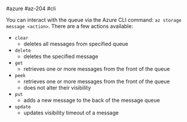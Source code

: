 #azure #az-204 #cli

You can interact with the queue via the Azure CLI command: `az storage message <action>`.
There are a few actions available:
- `clear`
	- deletes all messages from specified queue
- `delete`
	- deletes the specified message
- `get`
	- retrieves one or more messages from the front of the queue
- `peek`
	- retrieves one or more messages from the front of the queue
	- does not alter their visibility
- `put`
	- adds a new message to the back of the message queue
- `update`
	- updates visibility timeout of a message